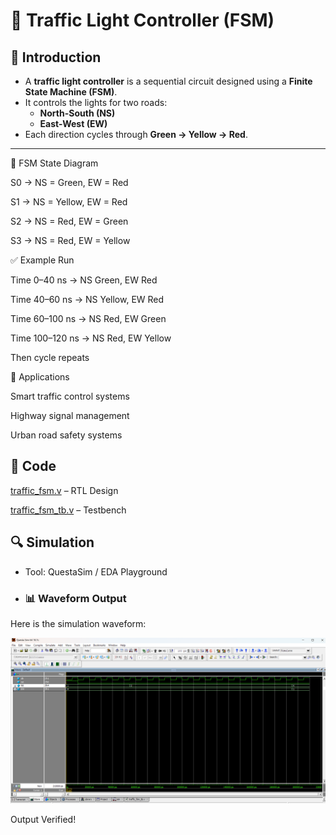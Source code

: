# 🚦 Traffic Light Controller (FSM)

## 📘 Introduction
- A **traffic light controller** is a sequential circuit designed using a **Finite State Machine (FSM)**.  
- It controls the lights for two roads:  
  - **North-South (NS)**  
  - **East-West (EW)**  
- Each direction cycles through **Green → Yellow → Red**.  

---
📝 FSM State Diagram

S0 → NS = Green, EW = Red

S1 → NS = Yellow, EW = Red

S2 → NS = Red, EW = Green

S3 → NS = Red, EW = Yellow

✅ Example Run

Time 0–40 ns → NS Green, EW Red

Time 40–60 ns → NS Yellow, EW Red

Time 60–100 ns → NS Red, EW Green

Time 100–120 ns → NS Red, EW Yellow

Then cycle repeats

📌 Applications

Smart traffic control systems

Highway signal management

Urban road safety systems

## 📝 Code

[traffic_fsm.v]( traffic_fsm.v) – RTL Design  

[traffic_fsm_tb.v]( traffic_fsm_tb.v) – Testbench  



## 🔍 Simulation

- Tool: QuestaSim / EDA Playground  

- ### 📊 Waveform Output

Here is the simulation waveform:  

![Waveform]( traffic_fsm_waveform.png)



Output Verified!



